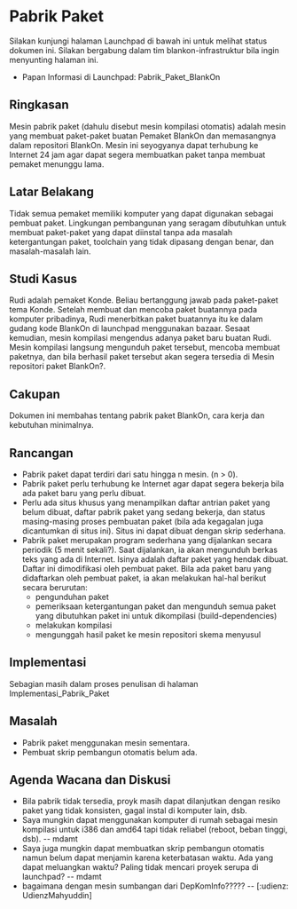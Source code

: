 # Pabrik Paket

Silakan kunjungi halaman Launchpad di bawah ini untuk melihat status dokumen ini. Silakan bergabung dalam tim ​blankon-infrastruktur bila ingin menyunting halaman ini.
* Papan Informasi di Launchpad: ​Pabrik_Paket_BlankOn

## Ringkasan
Mesin pabrik paket (dahulu disebut mesin kompilasi otomatis) adalah mesin yang membuat paket-paket buatan Pemaket BlankOn dan memasangnya dalam repositori BlankOn. Mesin ini seyogyanya dapat terhubung ke Internet 24 jam agar dapat segera membuatkan paket tanpa membuat pemaket menunggu lama.

## Latar Belakang
Tidak semua pemaket memiliki komputer yang dapat digunakan sebagai pembuat paket. Lingkungan pembangunan yang seragam dibutuhkan untuk membuat paket-paket yang dapat diinstal tanpa ada masalah ketergantungan paket, toolchain yang tidak dipasang dengan benar, dan masalah-masalah lain.

## Studi Kasus
Rudi adalah pemaket Konde. Beliau bertanggung jawab pada paket-paket tema Konde. Setelah membuat dan mencoba paket buatannya pada komputer pribadinya, Rudi menerbitkan paket buatannya itu ke dalam gudang kode BlankOn di launchpad menggunakan bazaar. Sesaat kemudian, mesin kompilasi mengendus adanya paket baru buatan Rudi. Mesin kompilasi langsung mengunduh paket tersebut, mencoba membuat paketnya, dan bila berhasil paket tersebut akan segera tersedia di Mesin repositori paket BlankOn?.

## Cakupan
Dokumen ini membahas tentang pabrik paket BlankOn, cara kerja dan kebutuhan minimalnya.

## Rancangan
- Pabrik paket dapat terdiri dari satu hingga n mesin. (n > 0).
- Pabrik paket perlu terhubung ke Internet agar dapat segera bekerja bila ada paket baru yang perlu dibuat.
- Perlu ada situs khusus yang menampilkan daftar antrian paket yang belum dibuat, daftar pabrik paket yang sedang bekerja, dan status masing-masing proses pembuatan paket (bila ada kegagalan juga dicantumkan di situs ini). Situs ini dapat dibuat dengan skrip sederhana.
- Pabrik paket merupakan program sederhana yang dijalankan secara periodik (5 menit sekali?). Saat dijalankan, ia akan mengunduh berkas teks yang ada di Internet. Isinya adalah daftar paket yang hendak dibuat. Daftar ini dimodifikasi oleh pembuat paket. Bila ada paket baru yang didaftarkan oleh pembuat paket, ia akan melakukan hal-hal berikut secara berurutan:
  * pengunduhan paket
  * pemeriksaan ketergantungan paket dan mengunduh semua paket yang
  dibutuhkan paket ini untuk dikompilasi (build-dependencies)
  * melakukan kompilasi
  * mengunggah hasil paket ke mesin repositori skema menyusul

## Implementasi
Sebagian masih dalam proses penulisan di halaman Implementasi_Pabrik_Paket

## Masalah
* Pabrik paket menggunakan mesin sementara.
* Pembuat skrip pembangun otomatis belum ada.

## Agenda Wacana dan Diskusi
* Bila pabrik tidak tersedia, proyk masih dapat dilanjutkan dengan resiko
  paket yang tidak konsisten, gagal instal di komputer lain, dsb.
* Saya mungkin dapat menggunakan komputer di rumah sebagai mesin kompilasi
  untuk i386 dan amd64 tapi tidak reliabel (reboot, beban tinggi, dsb). -- mdamt
* Saya juga mungkin dapat membuatkan skrip pembangun otomatis namun belum
  dapat menjamin karena keterbatasan waktu. Ada yang dapat meluangkan
  waktu? Paling tidak mencari proyek serupa di launchpad? -- mdamt
* bagaimana dengan mesin sumbangan dari DepKomInfo????? -- [:udienz:
  UdienzMahyuddin]
